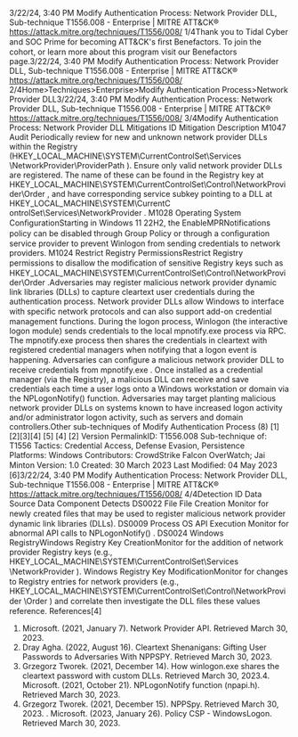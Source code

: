 3/22/24, 3:40 PM Modify Authentication Process: Network Provider DLL, Sub-technique T1556.008 - Enterprise | MITRE ATT&CK®
https://attack.mitre.org/techniques/T1556/008/ 1/4Thank you to Tidal Cyber and SOC Prime for becoming ATT&CK's ﬁrst Benefactors. To join the cohort, or learn more about this program visit our
Benefactors page.3/22/24, 3:40 PM Modify Authentication Process: Network Provider DLL, Sub-technique T1556.008 - Enterprise | MITRE ATT&CK®
https://attack.mitre.org/techniques/T1556/008/ 2/4Home>Techniques>Enterprise>Modify Authentication Process>Network Provider DLL3/22/24, 3:40 PM Modify Authentication Process: Network Provider DLL, Sub-technique T1556.008 - Enterprise | MITRE ATT&CK®
https://attack.mitre.org/techniques/T1556/008/ 3/4Modify Authentication Process: Network Provider DLL
Mitigations
ID Mitigation Description
M1047 Audit Periodically review for new and unknown network provider DLLs within the Registry
(HKEY\_LOCAL\_MACHINE\SYSTEM\CurrentControlSet\Services\
\NetworkProvider\ProviderPath ).
Ensure only valid network provider DLLs are registered. The name of these can be found in the Registry
key at HKEY\_LOCAL\_MACHINE\SYSTEM\CurrentControlSet\Control\NetworkProvider\Order , and
have corresponding service subkey pointing to a DLL at HKEY\_LOCAL\_MACHINE\SYSTEM\CurrentC
ontrolSet\Services\\NetworkProvider .
M1028 Operating System
ConﬁgurationStarting in Windows 11 22H2, the EnableMPRNotifications policy can be disabled through Group
Policy or through a conﬁguration service provider to prevent Winlogon from sending credentials to
network providers.
M1024 Restrict Registry
PermissionsRestrict Registry permissions to disallow the modiﬁcation of sensitive Registry keys such as
HKEY\_LOCAL\_MACHINE\SYSTEM\CurrentControlSet\Control\NetworkProvider\Order .Adversaries may register malicious network provider dynamic link libraries (DLLs) to capture cleartext user credentials during the
authentication process. Network provider DLLs allow Windows to interface with speciﬁc network protocols and can also support add-on
credential management functions. During the logon process, Winlogon (the interactive logon module) sends credentials to the local
mpnotify.exe process via RPC. The mpnotify.exe process then shares the credentials in cleartext with registered credential managers
when notifying that a logon event is happening.
Adversaries can conﬁgure a malicious network provider DLL to receive credentials from mpnotify.exe . Once installed as a credential
manager (via the Registry), a malicious DLL can receive and save credentials each time a user logs onto a Windows workstation or domain
via the NPLogonNotify() function.
Adversaries may target planting malicious network provider DLLs on systems known to have increased logon activity and/or administrator
logon activity, such as servers and domain controllers.Other sub-techniques of Modify Authentication Process (8)
[1]
[2][3][4]
[5]
[4]
[2]
Version PermalinkID: T1556.008
Sub-technique of:  T1556
 
Tactics: Credential Access, Defense Evasion, Persistence
 
Platforms: Windows
Contributors: CrowdStrike Falcon OverWatch; Jai Minton
Version: 1.0
Created: 30 March 2023
Last Modiﬁed: 04 May 2023
[6]3/22/24, 3:40 PM Modify Authentication Process: Network Provider DLL, Sub-technique T1556.008 - Enterprise | MITRE ATT&CK®
https://attack.mitre.org/techniques/T1556/008/ 4/4Detection
ID Data Source Data Component Detects
DS0022 File File Creation Monitor for newly created ﬁles that may be used to register malicious network
provider dynamic link libraries (DLLs).
DS0009 Process OS API Execution Monitor for abnormal API calls to NPLogonNotify() .
DS0024 Windows RegistryWindows Registry
Key CreationMonitor for the addition of network provider Registry keys (e.g.,
HKEY\_LOCAL\_MACHINE\SYSTEM\CurrentControlSet\Services\
\NetworkProvider ).
Windows Registry
Key ModiﬁcationMonitor for changes to Registry entries for network providers (e.g.,
HKEY\_LOCAL\_MACHINE\SYSTEM\CurrentControlSet\Control\NetworkProvider
\Order ) and correlate then investigate the DLL ﬁles these values reference.
References[4]
1. Microsoft. (2021, January 7). Network Provider API. Retrieved
March 30, 2023.
2. Dray Agha. (2022, August 16). Cleartext Shenanigans: Gifting
User Passwords to Adversaries With NPPSPY. Retrieved March
30, 2023.
3. Grzegorz Tworek. (2021, December 14). How winlogon.exe
shares the cleartext password with custom DLLs. Retrieved
March 30, 2023.4. Microsoft. (2021, October 21). NPLogonNotify function
(npapi.h). Retrieved March 30, 2023.
5. Grzegorz Tworek. (2021, December 15). NPPSpy. Retrieved
March 30, 2023.
 . Microsoft. (2023, January 26). Policy CSP - WindowsLogon.
Retrieved March 30, 2023.